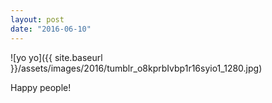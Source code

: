 ```yaml
---
layout: post
date: "2016-06-10"
---
```


![yo yo]({{ site.baseurl }}/assets/images/2016/tumblr_o8kprbIvbp1r16syio1_1280.jpg)

Happy people!
